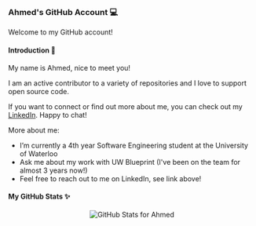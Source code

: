 ### Ahmed's GitHub Account 💻

Welcome to my GitHub account!

#### Introduction 👋

My name is Ahmed, nice to meet you!

I am an active contributor to a variety of repositories and I love to support open source code.

If you want to connect or find out more about me, you can check out my [LinkedIn](https://www.linkedin.com/in/ahmedhamodi/). Happy to chat!

More about me:
- I’m currently a 4th year Software Engineering student at the University of Waterloo
- Ask me about my work with UW Blueprint (I've been on the team for almost 3 years now!)
- Feel free to reach out to me on LinkedIn, see link above!

#### My GitHub Stats ✨

<p align="center">
  <img src="https://github-readme-stats.vercel.app/api?username=ahmedhamodi&show_icons=true&theme=merko&count_private=true" alt="GitHub Stats for Ahmed"/>
</p>
